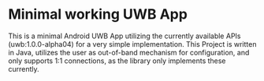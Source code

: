 # Minimal working UWB App

This is a minimal Android UWB App utilizing the currently available APIs (uwb:1.0.0-alpha04) for a very simple implementation.
This Project is written in Java, utilizes the user as out-of-band mechanism for configuration, and only supports 1:1 connections, as the library only implements these currently.
